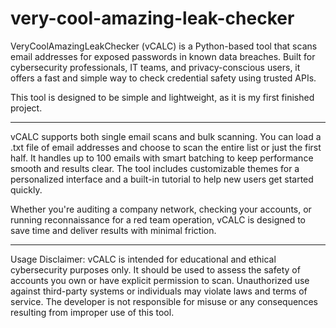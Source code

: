 # very-cool-amazing-leak-checker

VeryCoolAmazingLeakChecker (vCALC) is a Python-based tool that scans email addresses for exposed passwords in known data breaches. Built for cybersecurity professionals, IT teams, and privacy-conscious users, it offers a fast and simple way to check credential safety using trusted APIs.

This tool is designed to be simple and lightweight, as it is my first finished project.

-------------------------------------------------------------------

vCALC supports both single email scans and bulk scanning. You can load a .txt file of email addresses and choose to scan the entire list or just the first half. It handles up to 100 emails with smart batching to keep performance smooth and results clear. The tool includes customizable themes for a personalized interface and a built-in tutorial to help new users get started quickly.

Whether you're auditing a company network, checking your accounts, or running reconnaissance for a red team operation, vCALC is designed to save time and deliver results with minimal friction.

-------------------------------------------------------------------

Usage Disclaimer: vCALC is intended for educational and ethical cybersecurity purposes only. It should be used to assess the safety of accounts you own or have explicit permission to scan. Unauthorized use against third-party systems or individuals may violate laws and terms of service. The developer is not responsible for misuse or any consequences resulting from improper use of this tool.
